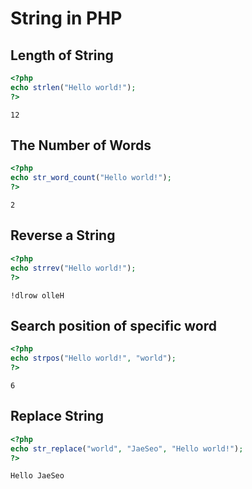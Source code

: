 # String in PHP

## Length of String

```php
<?php
echo strlen("Hello world!");
?>
```

```
12
```



## The Number of Words

```php
<?php
echo str_word_count("Hello world!");
?>
```

```
2
```



## Reverse a String

```php
<?php
echo strrev("Hello world!");
?>
```

```
!dlrow olleH
```



## Search position of specific word

```php
<?php
echo strpos("Hello world!", "world");
?>
```

```
6
```



## Replace String

```php
<?php
echo str_replace("world", "JaeSeo", "Hello world!");
?>
```

```
Hello JaeSeo
```

